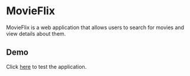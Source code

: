 # MovieFlix

MovieFlix is a web application that allows users to search for movies and view details about them.

## Demo

Click [here]( https://navjot0210.github.io/movieflix/) to test the application.